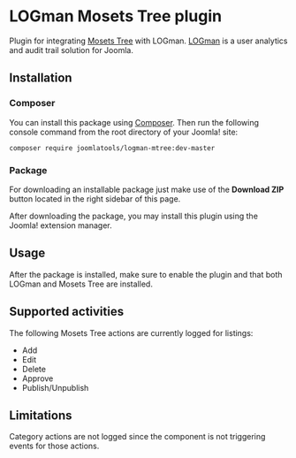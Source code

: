 LOGman Mosets Tree plugin
========================

Plugin for integrating [Mosets Tree](https://www.mosets.com/tree/) with LOGman. [LOGman](https://www.joomlatools.com/extensions/logman/) is a user analytics and audit trail solution for Joomla.

## Installation

### Composer

You can install this package using [Composer](https://getcomposer.org/). Then run the following console command from the root directory of your Joomla! site:

```
composer require joomlatools/logman-mtree:dev-master
```

### Package

For downloading an installable package just make use of the **Download ZIP** button located in the right sidebar of this page.

After downloading the package, you may install this plugin using the Joomla! extension manager.

## Usage

After the package is installed, make sure to enable the plugin and that both LOGman and Mosets Tree are installed.

## Supported activities

The following Mosets Tree actions are currently logged for listings:

* Add
* Edit
* Delete
* Approve
* Publish/Unpublish

## Limitations

Category actions are not logged since the component is not triggering events for those actions.
